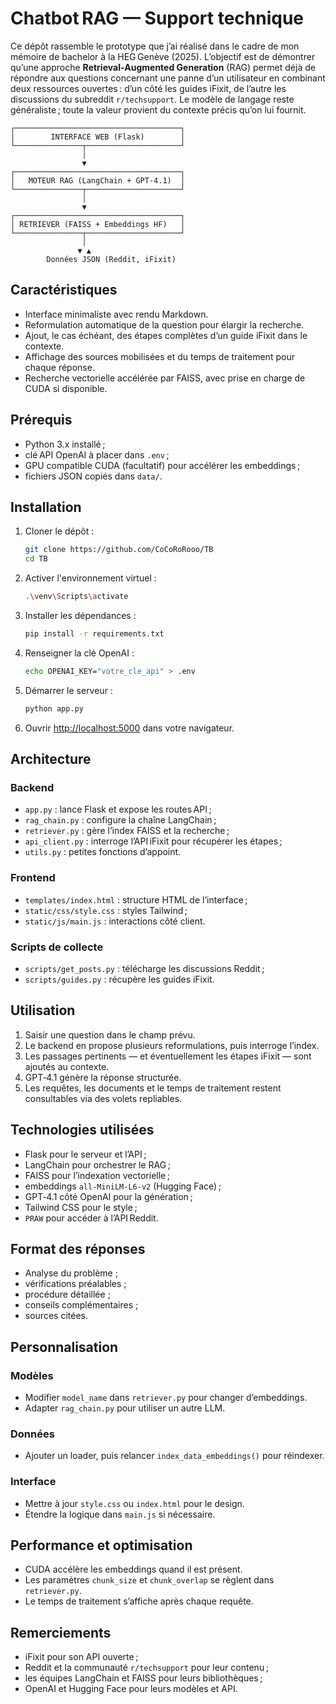# Chatbot RAG — Support technique

Ce dépôt rassemble le prototype que j’ai réalisé dans le cadre de mon mémoire de bachelor à la HEG Genève (2025). L’objectif est de démontrer qu’une approche **Retrieval‑Augmented Generation** (RAG) permet déjà de répondre aux questions concernant une panne d’un utilisateur en combinant deux ressources ouvertes : d’un côté les guides iFixit, de l’autre les discussions du subreddit `r/techsupport`. Le modèle de langage reste généraliste ; toute la valeur provient du contexte précis qu’on lui fournit.

```
┌─────────────────────────────────────┐
│        INTERFACE WEB (Flask)        │
└───────────────┬─────────────────────┘
                │
                ▼
┌─────────────────────────────────────┐
│   MOTEUR RAG (LangChain + GPT‑4.1)  │
└───────────────┬─────────────────────┘
                │
                ▼
┌─────────────────────────────────────┐
│ RETRIEVER (FAISS + Embeddings HF)   │
└───────────────┬─────────────────────┘
                │
               ▼ ▲
        Données JSON (Reddit, iFixit)
```

## Caractéristiques

- Interface minimaliste avec rendu Markdown.
- Reformulation automatique de la question pour élargir la recherche.
- Ajout, le cas échéant, des étapes complètes d’un guide iFixit dans le contexte.
- Affichage des sources mobilisées et du temps de traitement pour chaque réponse.
- Recherche vectorielle accélérée par FAISS, avec prise en charge de CUDA si disponible.

## Prérequis

- Python 3.x installé ;
- clé API OpenAI à placer dans `.env` ;
- GPU compatible CUDA (facultatif) pour accélérer les embeddings ;
- fichiers JSON copiés dans `data/`.

## Installation

1. Cloner le dépôt :
   ```bash
   git clone https://github.com/CoCoRoRooo/TB
   cd TB
   ```
2. Activer l'environnement virtuel :
   ```bash
   .\venv\Scripts\activate
   ```
3. Installer les dépendances :
   ```bash
   pip install -r requirements.txt
   ```
4. Renseigner la clé OpenAI :
   ```bash
   echo OPENAI_KEY="votre_cle_api" > .env
   ```
5. Démarrer le serveur :
   ```bash
   python app.py
   ```
6. Ouvrir <http://localhost:5000> dans votre navigateur.

## Architecture

### Backend

- `app.py` : lance Flask et expose les routes API ;
- `rag_chain.py` : configure la chaîne LangChain ;
- `retriever.py` : gère l’index FAISS et la recherche ;
- `api_client.py` : interroge l’API iFixit pour récupérer les étapes ;
- `utils.py` : petites fonctions d’appoint.

### Frontend

- `templates/index.html` : structure HTML de l’interface ;
- `static/css/style.css` : styles Tailwind ;
- `static/js/main.js` : interactions côté client.

### Scripts de collecte

- `scripts/get_posts.py` : télécharge les discussions Reddit ;
- `scripts/guides.py` : récupère les guides iFixit.

## Utilisation

1. Saisir une question dans le champ prévu.
2. Le backend en propose plusieurs reformulations, puis interroge l’index.
3. Les passages pertinents — et éventuellement les étapes iFixit — sont ajoutés au contexte.
4. GPT‑4.1 génère la réponse structurée.
5. Les requêtes, les documents et le temps de traitement restent consultables via des volets repliables.

## Technologies utilisées

- Flask pour le serveur et l’API ;
- LangChain pour orchestrer le RAG ;
- FAISS pour l’indexation vectorielle ;
- embeddings `all‑MiniLM‑L6‑v2` (Hugging Face) ;
- GPT‑4.1 côté OpenAI pour la génération ;
- Tailwind CSS pour le style ;
- `PRAW` pour accéder à l’API Reddit.

## Format des réponses

- Analyse du problème ;
- vérifications préalables ;
- procédure détaillée ;
- conseils complémentaires ;
- sources citées.

## Personnalisation

### Modèles

- Modifier `model_name` dans `retriever.py` pour changer d’embeddings.
- Adapter `rag_chain.py` pour utiliser un autre LLM.

### Données

- Ajouter un loader, puis relancer `index_data_embeddings()` pour réindexer.

### Interface

- Mettre à jour `style.css` ou `index.html` pour le design.
- Étendre la logique dans `main.js` si nécessaire.

## Performance et optimisation

- CUDA accélère les embeddings quand il est présent.
- Les paramètres `chunk_size` et `chunk_overlap` se règlent dans `retriever.py`.
- Le temps de traitement s’affiche après chaque requête.

## Remerciements

- iFixit pour son API ouverte ;
- Reddit et la communauté `r/techsupport` pour leur contenu ;
- les équipes LangChain et FAISS pour leurs bibliothèques ;
- OpenAI et Hugging Face pour leurs modèles et API.